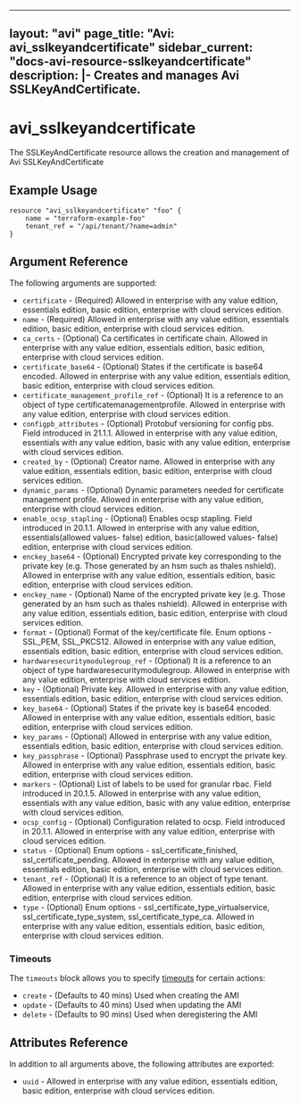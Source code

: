 <!--
    Copyright 2021 VMware, Inc.
    SPDX-License-Identifier: Mozilla Public License 2.0
-->
---
layout: "avi"
page_title: "Avi: avi_sslkeyandcertificate"
sidebar_current: "docs-avi-resource-sslkeyandcertificate"
description: |-
  Creates and manages Avi SSLKeyAndCertificate.
---

# avi_sslkeyandcertificate

The SSLKeyAndCertificate resource allows the creation and management of Avi SSLKeyAndCertificate

## Example Usage

```hcl
resource "avi_sslkeyandcertificate" "foo" {
    name = "terraform-example-foo"
    tenant_ref = "/api/tenant/?name=admin"
}
```

## Argument Reference

The following arguments are supported:

* `certificate` - (Required) Allowed in enterprise with any value edition, essentials edition, basic edition, enterprise with cloud services edition.
* `name` - (Required) Allowed in enterprise with any value edition, essentials edition, basic edition, enterprise with cloud services edition.
* `ca_certs` - (Optional) Ca certificates in certificate chain. Allowed in enterprise with any value edition, essentials edition, basic edition, enterprise with cloud services edition.
* `certificate_base64` - (Optional) States if the certificate is base64 encoded. Allowed in enterprise with any value edition, essentials edition, basic edition, enterprise with cloud services edition.
* `certificate_management_profile_ref` - (Optional) It is a reference to an object of type certificatemanagementprofile. Allowed in enterprise with any value edition, enterprise with cloud services edition.
* `configpb_attributes` - (Optional) Protobuf versioning for config pbs. Field introduced in 21.1.1. Allowed in enterprise with any value edition, essentials with any value edition, basic with any value edition, enterprise with cloud services edition.
* `created_by` - (Optional) Creator name. Allowed in enterprise with any value edition, essentials edition, basic edition, enterprise with cloud services edition.
* `dynamic_params` - (Optional) Dynamic parameters needed for certificate management profile. Allowed in enterprise with any value edition, enterprise with cloud services edition.
* `enable_ocsp_stapling` - (Optional) Enables ocsp stapling. Field introduced in 20.1.1. Allowed in enterprise with any value edition, essentials(allowed values- false) edition, basic(allowed values- false) edition, enterprise with cloud services edition.
* `enckey_base64` - (Optional) Encrypted private key corresponding to the private key (e.g. Those generated by an hsm such as thales nshield). Allowed in enterprise with any value edition, essentials edition, basic edition, enterprise with cloud services edition.
* `enckey_name` - (Optional) Name of the encrypted private key (e.g. Those generated by an hsm such as thales nshield). Allowed in enterprise with any value edition, essentials edition, basic edition, enterprise with cloud services edition.
* `format` - (Optional) Format of the key/certificate file. Enum options - SSL_PEM, SSL_PKCS12. Allowed in enterprise with any value edition, essentials edition, basic edition, enterprise with cloud services edition.
* `hardwaresecuritymodulegroup_ref` - (Optional) It is a reference to an object of type hardwaresecuritymodulegroup. Allowed in enterprise with any value edition, enterprise with cloud services edition.
* `key` - (Optional) Private key. Allowed in enterprise with any value edition, essentials edition, basic edition, enterprise with cloud services edition.
* `key_base64` - (Optional) States if the private key is base64 encoded. Allowed in enterprise with any value edition, essentials edition, basic edition, enterprise with cloud services edition.
* `key_params` - (Optional) Allowed in enterprise with any value edition, essentials edition, basic edition, enterprise with cloud services edition.
* `key_passphrase` - (Optional) Passphrase used to encrypt the private key. Allowed in enterprise with any value edition, essentials edition, basic edition, enterprise with cloud services edition.
* `markers` - (Optional) List of labels to be used for granular rbac. Field introduced in 20.1.5. Allowed in enterprise with any value edition, essentials with any value edition, basic with any value edition, enterprise with cloud services edition.
* `ocsp_config` - (Optional) Configuration related to ocsp. Field introduced in 20.1.1. Allowed in enterprise with any value edition, enterprise with cloud services edition.
* `status` - (Optional) Enum options - ssl_certificate_finished, ssl_certificate_pending. Allowed in enterprise with any value edition, essentials edition, basic edition, enterprise with cloud services edition.
* `tenant_ref` - (Optional) It is a reference to an object of type tenant. Allowed in enterprise with any value edition, essentials edition, basic edition, enterprise with cloud services edition.
* `type` - (Optional) Enum options - ssl_certificate_type_virtualservice, ssl_certificate_type_system, ssl_certificate_type_ca. Allowed in enterprise with any value edition, essentials edition, basic edition, enterprise with cloud services edition.


### Timeouts

The `timeouts` block allows you to specify [timeouts](https://www.terraform.io/docs/configuration/resources.html#timeouts) for certain actions:

* `create` - (Defaults to 40 mins) Used when creating the AMI
* `update` - (Defaults to 40 mins) Used when updating the AMI
* `delete` - (Defaults to 90 mins) Used when deregistering the AMI

## Attributes Reference

In addition to all arguments above, the following attributes are exported:

* `uuid` -  Allowed in enterprise with any value edition, essentials edition, basic edition, enterprise with cloud services edition.

